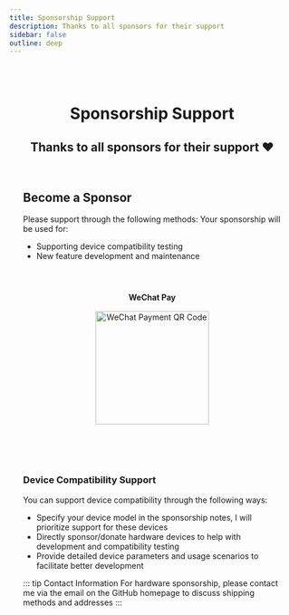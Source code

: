 ```yaml
---
title: Sponsorship Support
description: Thanks to all sponsors for their support
sidebar: false
outline: deep
---
```


<script setup>
import SponsorsList from './SponsorsList.vue'
</script>

<div class="sponsors-page">

# Sponsorship Support

<div class="header-content">
  <h2>Thanks to all sponsors for their support ❤️</h2>
</div>

<div class="sponsors-section">


<SponsorsList />

## Become a Sponsor

Please support through the following methods:
Your sponsorship will be used for:
- Supporting device compatibility testing
- New feature development and maintenance


<div class="payment-container">
  <div class="payment-method">
    <h4>WeChat Pay</h4>
    <div class="qr-code">
      <img src="./images/zsm.jpg" alt="WeChat Payment QR Code">
    </div>
  </div>
</div>

### Device Compatibility Support

You can support device compatibility through the following ways:
- Specify your device model in the sponsorship notes, I will prioritize support for these devices
- Directly sponsor/donate hardware devices to help with development and compatibility testing
- Provide detailed device parameters and usage scenarios to facilitate better development

::: tip Contact Information
For hardware sponsorship, please contact me via the email on the GitHub homepage to discuss shipping methods and addresses
:::

</div>

</div>

<style>
.sponsors-page {
  max-width: 900px;
  margin: 0 auto;
  padding: 2rem 1.5rem;
}

.sponsors-page h1 {
  text-align: center;
  margin-bottom: 1rem;
}

.header-content {
  text-align: center;
}

.header-content h2 {
  color: var(--vp-c-brand);
  margin-bottom: 1rem;
}

.sponsors-section h2, .sponsors-section h3 {
  margin-top: 3rem;
  padding-top: 1rem;
  border-top: 1px solid var(--vp-c-divider);
}

.payment-container {
  display: grid;
  grid-template-columns: repeat(auto-fit, minmax(240px, 1fr));
  gap: 2.5rem;
  margin: 2rem 0;
}

.payment-method {
  text-align: center;
  border: 1px solid var(--vp-c-divider);
  border-radius: 8px;
  padding: 1.5rem;
  transition: all 0.3s ease;
}

.payment-method:hover {
  box-shadow: 0 4px 12px rgba(0,0,0,0.08);
  transform: translateY(-5px);
}

.payment-method h4 {
  margin-top: 0;
  margin-bottom: 1rem;
}

.qr-code {
  width: 200px;
  height: 200px;
  margin: 0 auto;
  overflow: hidden;
}

.qr-code img {
  width: 100%;
  height: 100%;
  object-fit: contain;
}

@media (max-width: 768px) {
  .payment-container {
    grid-template-columns: 1fr;
  }
  
  .qr-code {
    width: 180px;
    height: 180px;
  }
}
</style>
